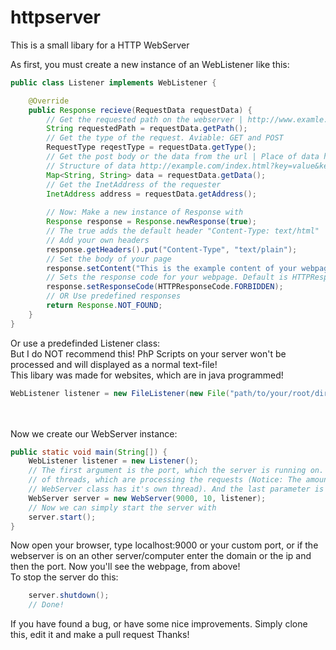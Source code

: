 # httpserver
This is a small libary for a HTTP WebServer

As first, you must create a new instance of an WebListener like this:
```java
public class Listener implements WebListener {

    @Override
    public Response recieve(RequestData requestData) {
        // Get the requested path on the webserver | http://www.examle.com/PATH
        String requestedPath = requestData.getPath();
        // Get the type of the request. Aviable: GET and POST
        RequestType reqestType = requestData.getType();
        // Get the post body or the data from the url | Place of data http://example.com/index.html?DATA
        // Structure of data http://example.com/index.html?key=value&keytwo=valuetwo
        Map<String, String> data = requestData.getData();
        // Get the InetAddress of the requester
        InetAddress address = requestData.getAddress();
        
        // Now: Make a new instance of Response with
        Response response = Response.newResponse(true);
        // The true adds the default header "Content-Type: text/html"
        // Add your own headers
        response.getHeaders().put("Content-Type", "text/plain");
        // Set the body of your page
        response.setContent("This is the example content of your webpage");
        // Sets the response code for your webpage. Default is HTTPResponseCode.FINE
		response.setResponseCode(HTTPResponseCode.FORBIDDEN);
		// OR Use predefined responses
		return Response.NOT_FOUND;
    }
}
```
Or use a predefinded Listener class:<br>
But I do NOT recommend this! PhP Scripts on your server won't be processed and will displayed as a normal text-file!<br>
This libary was made for websites, which are in java programmed!<br>
```java
WebListener listener = new FileListener(new File("path/to/your/root/directory/"));
```
<br><br>
Now we create our WebServer instance:
```java
public static void main(String[]) {
    WebListener listener = new Listener();
    // The first argument is the port, which the server is running on. The second one is the amount
    // of threads, which are processing the requests (Notice: The amount of threads is plus one, because the
    // WebServer class has it's own thread). And the last parameter is our listener.
    WebServer server = new WebServer(9000, 10, listener);
    // Now we can simply start the server with
    server.start();
}
```
Now open your browser, type localhost:9000 or your custom port, or if the webserver is on an other server/computer enter the domain or the ip and then the port. Now you'll see the webpage, from above!<br>
To stop the server do this:
```java
    server.shutdown();
    // Done!
```

If you have found a bug, or have some nice improvements. Simply clone this, edit it and make a pull request 
Thanks!
